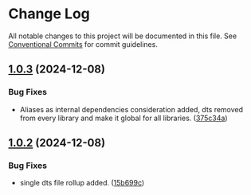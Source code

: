 # Change Log

All notable changes to this project will be documented in this file.
See [Conventional Commits](https://conventionalcommits.org) for commit guidelines.

## [1.0.3](https://github.com/furqee/lerna-react-apps/compare/@furqe/common-library@1.0.2...@furqe/common-library@1.0.3) (2024-12-08)

### Bug Fixes

- Aliases as internal dependencies consideration added, dts removed from every library and make it global for all libraries. ([375c34a](https://github.com/furqee/lerna-react-apps/commit/375c34acf5cd63de6c9108e1f62e4beda3985a99))

## [1.0.2](https://github.com/furqee/lerna-react-apps/compare/@furqe/common-library@1.0.1...@furqe/common-library@1.0.2) (2024-12-08)

### Bug Fixes

- single dts file rollup added. ([15b699c](https://github.com/furqee/lerna-react-apps/commit/15b699c9018bdcd41f9193504a0885ceed77a0bb))
